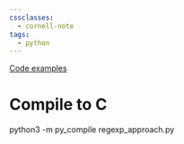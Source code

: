 ```yaml
---
cssclasses:
  - cornell-note
tags:
  - python
---
```


[Code examples](https://github.com/lazywithclass/learning/tree/master/programming-languages/python)

# Compile to C

python3 -m py_compile regexp_approach.py